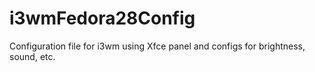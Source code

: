 # i3wmFedora28Config
Configuration file for i3wm using Xfce panel and configs for brightness, sound, etc. 
